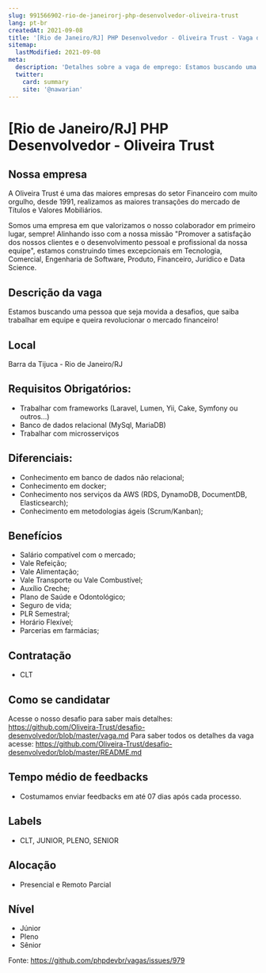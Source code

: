 ```yaml
---
slug: 991566902-rio-de-janeirorj-php-desenvolvedor-oliveira-trust
lang: pt-br
createdAt: 2021-09-08
title: '[Rio de Janeiro/RJ] PHP Desenvolvedor - Oliveira Trust - Vaga de Emprego'
sitemap:
  lastModified: 2021-09-08
meta:
  description: 'Detalhes sobre a vaga de emprego: Estamos buscando uma pessoa que seja movida a desafios, que saiba trabalhar em equipe e queira revolucionar o mercado financeiro!'
  twitter:
    card: summary
    site: '@nawarian'
---
```


# [Rio de Janeiro/RJ] PHP Desenvolvedor - Oliveira Trust

## Nossa empresa
A Oliveira Trust é uma das maiores empresas do setor Financeiro com muito orgulho, desde 1991, realizamos as maiores transações do mercado de Títulos e Valores Mobiliários.

Somos uma empresa em que valorizamos o nosso colaborador em primeiro lugar, sempre! Alinhando isso com a nossa missão "Promover a satisfação dos nossos clientes e o desenvolvimento pessoal e profissional da nossa equipe", estamos construindo times excepcionais em Tecnologia, Comercial, Engenharia de Software, Produto, Financeiro, Jurídico e Data Science.

## Descrição da vaga
Estamos buscando uma pessoa que seja movida a desafios, que saiba trabalhar em equipe e queira revolucionar o mercado financeiro!

## Local
Barra da Tijuca - Rio de Janeiro/RJ

## Requisitos Obrigatórios:

- Trabalhar com frameworks (Laravel, Lumen, Yii, Cake, Symfony ou outros...)
- Banco de dados relacional (MySql, MariaDB)
- Trabalhar com microsserviços

## Diferenciais:

- Conhecimento em banco de dados não relacional;
- Conhecimento em docker;
- Conhecimento nos serviços da AWS (RDS, DynamoDB, DocumentDB, Elasticsearch);
- Conhecimento em metodologias ágeis (Scrum/Kanban);

## Benefícios
- Salário compatível com o mercado;
- Vale Refeição;
- Vale Alimentação;
- Vale Transporte ou Vale Combustível;
- Auxílio Creche;
- Plano de Saúde e Odontológico;
- Seguro de vida;
- PLR Semestral;
- Horário Flexível;
- Parcerias em farmácias;

## Contratação
- CLT

## Como se candidatar
Acesse o nosso desafio para saber mais detalhes: https://github.com/Oliveira-Trust/desafio-desenvolvedor/blob/master/vaga.md
Para saber todos os detalhes da vaga acesse: https://github.com/Oliveira-Trust/desafio-desenvolvedor/blob/master/README.md

## Tempo médio de feedbacks
- Costumamos enviar feedbacks em até 07 dias após cada processo.

## Labels
- CLT, JUNIOR, PLENO, SENIOR

## Alocação
- Presencial e Remoto Parcial

## Nível
- Júnior
- Pleno
- Sênior

Fonte: https://github.com/phpdevbr/vagas/issues/979